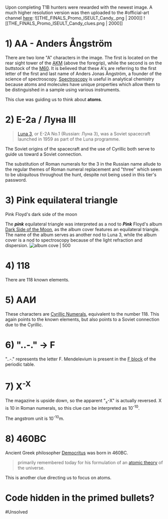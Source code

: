 Upon completing T1B hunters were rewarded with the newest image. A much higher resolution version was then uploaded to the \#official-art channel [here](https://discord.com/channels/1008696016318513243/1031539174743998526/1036205427588857946):
![[THE_FINALS_Promo_ISEULT_Candy_.png | 2000]]
![[THE_FINALS_Promo_ISEULT_Candy_clues.png | 2000]]

# 1) AA - Anders Ångström
There are two lone "A" characters in the image. The first is located on the rear sight tower of the [AKM](https://www.thefinals.wiki/wiki/AKM) (above the foregrip), while the second is on the buttstock of the [M60](https://www.thefinals.wiki/wiki/M60). 
It is believed that these A's are referring to the first letter of the first and last name of Anders Jonas Ångström, a founder of the science of spectroscopy.
[Spectroscopy](https://en.wikipedia.org/wiki/Spectroscopy) is useful in analytical chemistry because atoms and molecules have unique properties which allow them to be distinguished in a sample using various instruments.

This clue was guiding us to think about **atoms**.

# 2) E-2a / Луна III
> [Luna 3](https://en.wikipedia.org/wiki/Luna_3), or E-2A No.1 (Russian: Луна 3), was a Soviet spacecraft launched in 1959 as part of the Luna programme. 

The Soviet origins of the spacecraft and the use of Cyrillic both serve to guide us toward a Soviet connection.

The substitution of Roman numerals for the 3 in the Russian name allude to the regular themes of Roman numeral replacement and "three" which seem to be ubiquitous throughout the hunt, despite not being used in this tier's password.  
# 3) Pink equilateral triangle
Pink Floyd's dark side of the moon

The ***pink*** equilateral triangle was interpreted as a nod to ***Pink*** Floyd's album [Dark Side of the Moon](https://en.wikipedia.org/wiki/The_Dark_Side_of_the_Moon), as the album cover features an equilateral triangle. The name of the album serves as another nod to Luna 3, while the album cover is a nod to spectroscopy because of the light refraction and dispersion. 
![album cove | 500](https://upload.wikimedia.org/wikipedia/commons/c/c7/The_Dark_Side_of_the_Moon_Cover.svg)

# 4) 118
There are 118 known elements.

# 5) AAИ
These characters are [Cyrillic Numerals](https://en.wikipedia.org/wiki/Cyrillic_numerals), equivalent to the number 118. 
This again points to the known elements, but also points to a Soviet connection due to the Cyrillic. 

# 6) "..-." -> F
"..-." represents the letter F. 
Mendelevium is present in the [F block](https://en.wikipedia.org/wiki/Block_(periodic_table)#f-block) of the periodic table.

# 7) X<sup>-X</sup>
The magazine is upside down, so the apparent "<sub>x</sub>-X" is actually reversed. X is 10 in Roman numerals, so this clue can be interpreted as 10<sup>-10</sup>. 

The angstrom unit is 10<sup>-10</sup>m.

# 8) 460BC
Ancient Greek philosopher [Democritus](https://en.wikipedia.org/wiki/Democritus) was born in 460BC. 
> primarily remembered today for his formulation of an [atomic theory](https://en.wikipedia.org/wiki/Atomism "Atomism") of the universe.

This is another clue directing us to focus on atoms. 
# Code hidden in the primed bullets? 
#Unsolved 